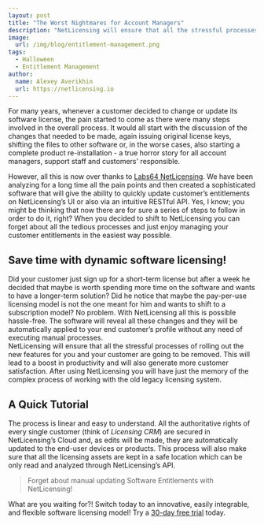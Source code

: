 ```yaml
---
layout: post
title: "The Worst Nightmares for Account Managers"
description: "NetLicensing will ensure that all the stressful processes of rolling out the new features for you and your customer are going to be removed."
image:
  url: /img/blog/entitlement-management.png
tags:
  - Halloween
  - Entitlement Management
author:
  name: Alexey Averikhin
  url: https://netlicensing.io
---
```


For many years, whenever a customer decided to change or update its software license, the pain started to come as there were many steps involved in the overall process. It would all start with the discussion of the changes that needed to be made, again issuing original license keys, shifting the files to other software or, in the worse cases, also starting a complete product re-installation - a true horror story for all account managers, support staff and customers' responsible.

However, all this is now over thanks to [Labs64 NetLicensing](https://netlicensing.io). We have been analyzing for a long time all the pain points and then created a sophisticated software that will give the ability to quickly update customer’s entitlements on NetLicensing’s UI or also via an intuitive RESTful API. Yes, I know; you might be thinking that now there are for sure a series of steps to follow in order to do it, right? When you decided to shift to NetLicensing you can forget about all the tedious processes and just enjoy managing your customer entitlements in the easiest way possible.  

## Save time with dynamic software licensing!

Did your customer just sign up for a short-term license but after a week he decided that maybe is worth spending more time on the software and wants to have a longer-term solution? Did he notice that maybe the pay-per-use licensing model is not the one meant for him and wants to shift to a subscription model? No problem. With NetLicensing all this is possible hassle-free. The software will reveal all these changes and they will be automatically applied to your end customer’s profile without any need of executing manual processes.  
NetLicensing will ensure that all the stressful processes of rolling out the new features for you and your customer are going to be removed. This will lead to a boost in productivity and will also generate more customer satisfaction. After using NetLicensing you will have just the memory of the complex process of working with the old legacy licensing system. 

## A Quick Tutorial

The process is linear and easy to understand. All the authoritative rights of every single customer (think of *Licensing CRM*) are secured in NetLicensing’s Cloud and, as edits will be made, they are automatically updated to the end-user devices or products. This process will also make sure that all the licensing assets are kept in a safe location which can be only read and analyzed through NetLicensing’s API. 

>Forget about manual updating Software Entitlements with NetLicensing!

What are you waiting for?! Switch today to an innovative, easily integrable, and flexible software licensing model! Try a [30-day free trial](https://ui.netlicensing.io/#/register) today.